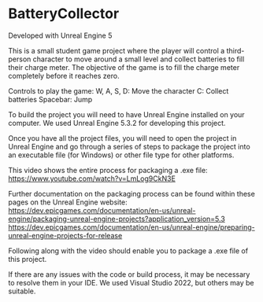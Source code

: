 # BatteryCollector

Developed with Unreal Engine 5

This is a small student game project where the player will control a third-person character to move around a small level and collect batteries to fill their charge meter.  The objective of the game is to fill the charge
meter completely before it reaches zero.

Controls to play the game:
W, A, S, D: Move the character
C: Collect batteries
Spacebar: Jump

To build the project you will need to have Unreal Engine installed on your computer.
We used Unreal Engine 5.3.2 for developing this project.

Once you have all the project files, you will need to open the project in Unreal Engine and go through a series of steps to package the project into an executable file (for Windows) or other file type for other platforms.

This video shows the entire process for packaging a .exe file:
https://www.youtube.com/watch?v=LmLog9CkN3E

Further documentation on the packaging process can be found within these pages on the Unreal Engine website:
https://dev.epicgames.com/documentation/en-us/unreal-engine/packaging-unreal-engine-projects?application_version=5.3
https://dev.epicgames.com/documentation/en-us/unreal-engine/preparing-unreal-engine-projects-for-release

Following along with the video should enable you to package a .exe file of this project.

If there are any issues with the code or build process, it may be necessary to resolve them in your IDE.  We used Visual Studio 2022, but others may be suitable.
